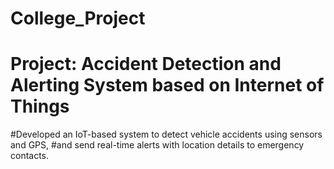 # College_Project
# Project: Accident Detection and Alerting System based on Internet of Things
#Developed an IoT-based system to detect vehicle accidents using sensors and GPS, 
#and send real-time alerts with location details to emergency contacts.
